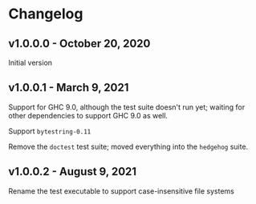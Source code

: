 # Changelog

## v1.0.0.0 - October 20, 2020

Initial version

## v1.0.0.1 - March 9, 2021

Support for GHC 9.0, although the test suite doesn't run yet;
waiting for other dependencies to support GHC 9.0 as well.

Support `bytestring-0.11`

Remove the `doctest` test suite; moved everything into the
`hedgehog` suite.

## v1.0.0.2 - August 9, 2021

Rename the test executable to support case-insensitive file systems
